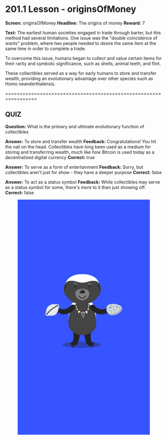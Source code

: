 # 201.1 Lesson - originsOfMoney

**Screen:** originsOfMoney
**Headline:** The origins of money
**Reward:** 7

**Text:** The earliest human societies engaged in trade through barter, but this method had several limitations. One issue was the &quot;double coincidence of wants&quot; problem, where two people needed to desire the same item at the same time in order to complete a trade.

To overcome this issue, humans began to collect and value certain items for their rarity and symbolic significance, such as shells, animal teeth, and flint.

These collectibles served as a way for early humans to store and transfer wealth, providing an evolutionary advantage over other species such as Homo neanderthalensis.


=================================================================

## QUIZ

**Question:** What is the primary and ultimate evolutionary function of collectibles

**Answer:** To store and transfer wealth
**Feedback:** Congratulations! You hit the nail on the head. Collectibles have long been used as a medium for storing and transferring wealth, much like how Bitcoin is used today as a decentralized digital currency
**Correct:** true

**Answer:** To serve as a form of entertainment
**Feedback:** Sorry, but collectibles aren&#x27;t just for show - they have a deeper purpose
**Correct:** false

**Answer:** To act as a status symbol
**Feedback:** While collectibles may serve as a status symbol for some, there&#x27;s more to it than just showing off.
**Correct:** false


<figure><img src="../.gitbook/assets/201-01 (1).png" alt=""><figcaption></figcaption></figure>

